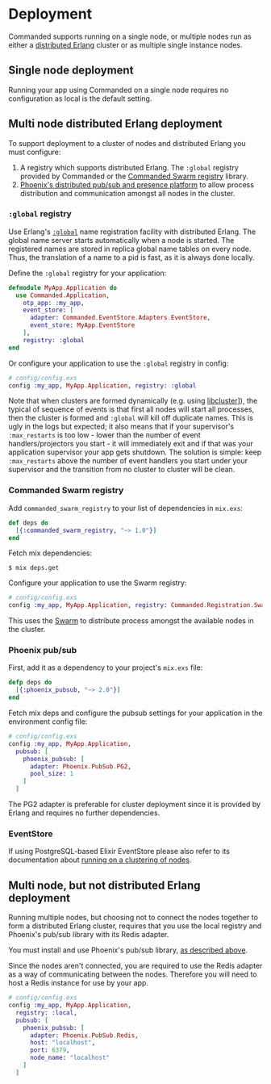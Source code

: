 # Deployment

Commanded supports running on a single node, or multiple nodes run as either a [distributed Erlang](http://erlang.org/doc/reference_manual/distributed.html) cluster or as multiple single instance nodes.

## Single node deployment

Running your app using Commanded on a single node requires no configuration as local is the default setting.

## Multi node distributed Erlang deployment

To support deployment to a cluster of nodes and distributed Erlang you must configure:

1. A registry which supports distributed Erlang. The `:global` registry provided by Commanded or the [Commanded Swarm registry](https://github.com/commanded/commanded-swarm-registry) library.
2. [Phoenix's distributed pub/sub and presence platform](https://hex.pm/packages/phoenix_pubsub) to allow process distribution and communication amongst all nodes in the cluster.

### `:global` registry

Use Erlang's [`:global`](http://erlang.org/doc/man/global.html) name registration facility with distributed Erlang. The global name server starts automatically when a node is started. The registered names are stored in replica global name tables on every node. Thus, the translation of a name to a pid is fast, as it is always done locally.

Define the `:global` registry for your application:

```elixir
defmodule MyApp.Application do
  use Commanded.Application,
    otp_app: :my_app,
    event_store: [
      adapter: Commanded.EventStore.Adapters.EventStore,
      event_store: MyApp.EventStore
    ],
    registry: :global
end
```

Or configure your application to use the `:global` registry in config:

```elixir
# config/config.exs
config :my_app, MyApp.Application, registry: :global
```

Note that when clusters are formed dynamically (e.g. using [libcluster](https://hex.pm/packages/libcluster)]), the typical of sequence of events is that first all nodes will start all processes, then the cluster is formed and `:global` will kill off duplicate names. This is ugly in the logs but expected; it also means that if your supervisor's `:max_restarts` is too low - lower than the number of event handlers/projectors you start - it will immediately exit and if that was your
application supervisor your app gets shutdown. The solution is simple: keep `:max_restarts` above the number of event handlers you start under your supervisor and the transition from no cluster to cluster will be clean. 

### Commanded Swarm registry

Add `commanded_swarm_registry` to your list of dependencies in `mix.exs`:

```elixir
def deps do
  [{:commanded_swarm_registry, "~> 1.0"}]
end
```

Fetch mix dependencies:

```console
$ mix deps.get
```

Configure your application to use the Swarm registry:

```elixir
# config/config.exs
config :my_app, MyApp.Application, registry: Commanded.Registration.SwarmRegistry
```

This uses the [Swarm](https://hex.pm/packages/swarm) to distribute process amongst the available nodes in the cluster.

### Phoenix pub/sub

First, add it as a dependency to your project's `mix.exs` file:

```elixir
defp deps do
  [{:phoenix_pubsub, "~> 2.0"}]
end
```

Fetch mix deps and configure the pubsub settings for your application in the environment config file:

```elixir
# config/config.exs
config :my_app, MyApp.Application,
  pubsub: [
    phoenix_pubsub: [
      adapter: Phoenix.PubSub.PG2,
      pool_size: 1
    ]
  ]
```

The PG2 adapter is preferable for cluster deployment since it is provided by Erlang and requires no further dependencies.

### EventStore

If using PostgreSQL-based Elixir EventStore please also refer to its documentation about [running on a clustering of nodes](https://hexdocs.pm/eventstore/cluster.html).

## Multi node, but not distributed Erlang deployment

Running multiple nodes, but choosing not to connect the nodes together to form a distributed Erlang cluster, requires that you use the local registry and Phoenix's pub/sub library with its Redis adapter.

You must install and use Phoenix's pub/sub library, [as described above](#phoenix-pub-sub).

Since the nodes aren't connected, you are required to use the Redis adapter as a way of communicating between the nodes. Therefore you will need to host a Redis instance for use by your app.

```elixir
# config/config.exs
config :my_app, MyApp.Application,
  registry: :local,
  pubsub: [
    phoenix_pubsub: [
      adapter: Phoenix.PubSub.Redis,
      host: "localhost",
      port: 6379,
      node_name: "localhost"
    ]
  ]
```
